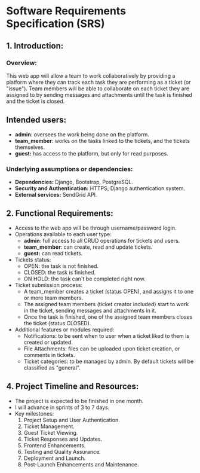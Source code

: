 # Software Requirements Specification (SRS)

## 1. Introduction:
    
### Overview:

This web app will allow a team to work collaboratively by providing a platform where they can track each task they are performing as a ticket (or "issue"). Team members will be able to collaborate on each ticket they are assigned to by sending messages and attachments until the task is finished and the ticket is closed.

## Intended users:

- **admin**: oversees the work being done on the platform.
- **team_member**: works on the tasks linked to the tickets, and the tickets themselves.
- **guest:** has access to the platform, but only for read purposes.
	    
### Underlying assumptions or dependencies:

- **Dependencies:** Django, Bootstrap, PostgreSQL.
- **Security and Authentication:** HTTPS; Django authentication system.
- **External services:** SendGrid API.

## 2. Functional Requirements:

- Access to the web app will be through username/password login.
- Operations available to each user type:
	- **admin**: full access to all CRUD operations for tickets and users.
	- **team_member**: can create, read and update tickets.
	- **guest:** can read tickets.
- Tickets status:
	- OPEN: the task is not finished.
	- CLOSED: the task is finished.
	- ON HOLD: the task can't be completed right now.
- Ticket submission process:
	- A team_member creates a ticket (status OPEN), and assigns it to one or more team members.
	- The assigned team members (ticket creator included) start to work in the ticket, sending messages and attachments in it.
	- Once the task is finished, one of the assigned team members closes the ticket (status CLOSED).
- Additional features or modules required:
	* Notifications: to be sent when to user when a ticket liked to them is created or updated. 
	* File Attachments: files can be uploaded upon ticket creation, or comments in tickets.
	* Ticket categories: to be managed by admin. By default tickets will be classified as "general".

## 4. Project Timeline and Resources:
    
- The project is expected to be finished in one month.
- I will advance in sprints of 3 to 7 days.
- Key milestones:
	1. Project Setup and User Authentication.
	2. Ticket Management.
	4. Guest Ticket Viewing.
	5. Ticket Responses and Updates.
	6. Frontend Enhancements.
	7. Testing and Quality Assurance.
	8. Deployment and Launch.
	9. Post-Launch Enhancements and Maintenance.
